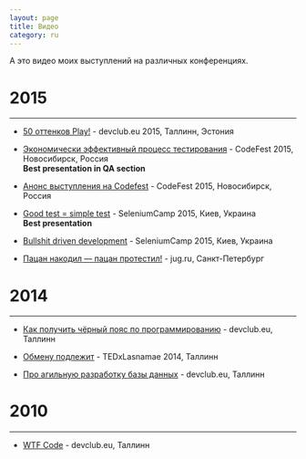 ```yaml
---
layout: page
title: Видео
category: ru
---
```


А это видео моих выступлений на различных конференциях.

# 2015
* * *

* [50 оттенков Play!](https://www.youtube.com/watch?v=kZDa5hD-oQI) - devclub.eu 2015, Таллинн, Эстония

* [Экономически эффективный процесс тестирования](http://2015.codefest.ru/lecture/990) - CodeFest 2015, Новосибирск, Россия
  <br>**Best presentation in QA section**

* [Анонс выступления на Codefest](https://www.youtube.com/watch?v=1ErjcjnTjBw) - CodeFest 2015, Новосибирск, Россия
* [Good test = simple test](http://seleniumcamp.com/materials/good-short-test/) - SeleniumCamp 2015, Киев, Украина
  <br>**Best presentation**

* [Bullshit driven development](http://seleniumcamp.com/materials/bullshit-driven-development/) - SeleniumCamp 2015, Киев, Украина

* [Пацан накодил — пацан протестил!](https://www.youtube.com/watch?v=8u6_hctdhqI&feature=youtu.be&a) - jug.ru, Санкт-Петербург

# 2014
* * *

* [Как получить чёрный пояс по программированию](https://www.youtube.com/watch?v=qBXgYDav40g) - devclub.eu, Таллинн

* [Обмену подлежит](https://www.youtube.com/watch?v=UL8xGs6DjNo) - TEDxLasnamae 2014, Таллинн 

* [Про агильную разработку базы данных](https://www.youtube.com/watch?v=A3XoEp_3V88) - devclub.eu, Таллинн

# 2010
* * *

* [WTF Code](https://www.youtube.com/watch?v=tRIQhRC5_vc) - devclub.eu, Таллинн